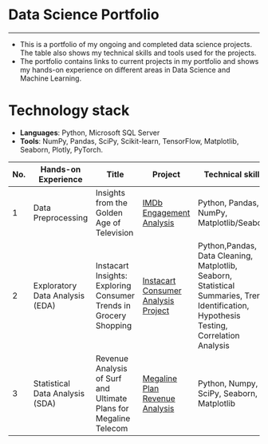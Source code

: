 # Data Science Portfolio

---

- This is a portfolio of my ongoing and completed data science projects. The table also shows my technical skills and tools used for the projects.
- The portfolio contains links to current projects in my portfolio and shows my hands-on experience on different areas in Data Science and Machine Learning.

# Technology stack
- **Languages**: Python, Microsoft SQL Server
- **Tools**: NumPy, Pandas, SciPy, Scikit-learn, TensorFlow, Matplotlib, Seaborn, Plotly, PyTorch.

| No. |    Hands-on Experience |            Title                 |        Project       | Technical skills       |  Completed   |
|---- |   -------------------- |   ------------------------------ |     -------------   |--------------- |  ---------   |
|1    |   Data Preprocessing   |     Insights from the Golden Age of Television          | [IMDb Engagement Analysis](https://github.com/chuksoo/credit_rating_analytics/blob/main/credit_rating_analytics.ipynb)           | Python, Pandas, NumPy, Matplotlib/Seaborn |       &#9745; |
|2    |   Exploratory Data Analysis (EDA)   | Instacart Insights: Exploring Consumer Trends in Grocery Shopping          | [Instacart Consumer Analysis Project](https://github.com/chuksoo/vehicle_price_analytics/blob/main/car_sales_EDA.ipynb)           | Python,Pandas, Data Cleaning, Matplotlib, Seaborn, Statistical Summaries, Trend Identification, Hypothesis Testing, Correlation Analysis |       &#9745; |
|3    |   Statistical Data Analysis (SDA)   | Revenue Analysis of Surf and Ultimate Plans for Megaline Telecom       | [Megaline Plan Revenue Analysis](https://github.com/chuksoo/telecom_prepaid_plan_analytics/blob/main/megaline_phone_plan_SDA.ipynb)           | Python, Numpy, SciPy, Seaborn, Matplotlib |       &#9745; |

